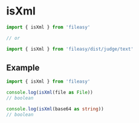 # isXml

```ts
import { isXml } from 'fileasy'

// or

import { isXml } from 'fileasy/dist/judge/text'
```

## Example​

```ts
import { isXml } from 'fileasy'

console.log(isXml(file as File))
// boolean

console.log(isXml(base64 as string))
// boolean
```
